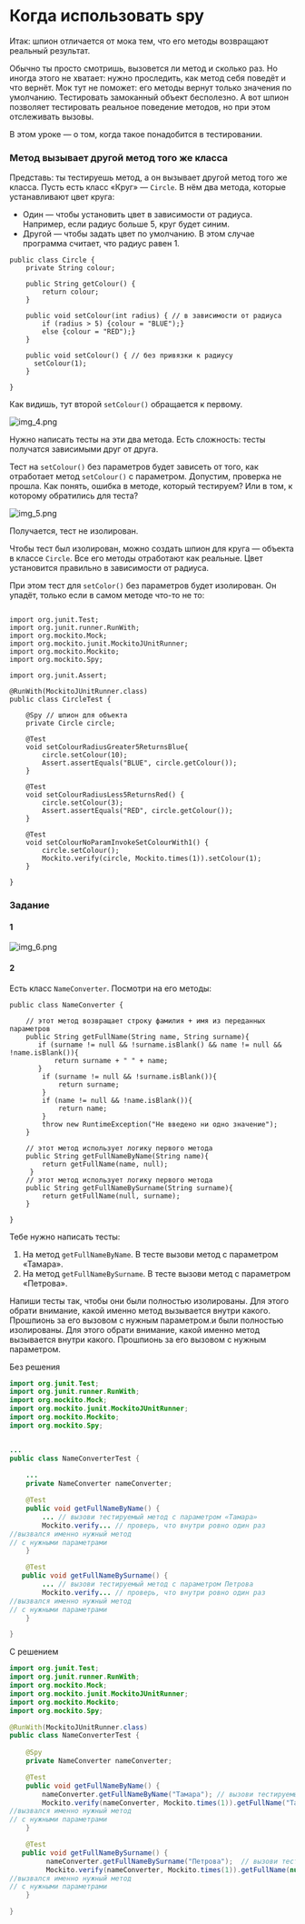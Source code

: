 # Когда использовать spy

Итак: шпион отличается от мока тем, что его методы возвращают реальный результат.

Обычно ты просто смотришь, вызовется ли метод и сколько раз. Но иногда этого не хватает: нужно проследить, как метод себя поведёт и что вернёт. Мок тут не поможет: его методы вернут только значения по умолчанию. Тестировать замоканный объект бесполезно. А вот шпион позволяет тестировать реальное поведение методов, но при этом отслеживать вызовы.

В этом уроке — о том, когда такое понадобится в тестировании.

### Метод вызывает другой метод того же класса

Представь: ты тестируешь метод, а он вызывает другой метод того же класса. Пусть есть класс «Круг» — `Circle`. В нём два метода, которые устанавливают цвет круга:

- Один — чтобы установить цвет в зависимости от радиуса. Например, если радиус больше 5, круг будет синим.
- Другой — чтобы задать цвет по умолчанию. В этом случае программа считает, что радиус равен 1.



```
public class Circle {
    private String colour;

    public String getColour() {
        return colour;
    }

    public void setColour(int radius) { // в зависимости от радиуса
        if (radius > 5) {colour = "BLUE");}
        else {colour = "RED");}
    }

    public void setColour() { // без привязки к радиусу
      setColour(1);
    }

} 
```

Как видишь, тут второй `setColour()` обращается к первому.

![img_4.png](img%2Fimg_4.png)

Нужно написать тесты на эти два метода. Есть сложность: тесты получатся зависимыми друг от друга.

Тест на `setColour()` без параметров будет зависеть от того, как отработает метод `setColour()` с параметром. Допустим, проверка не прошла. Как понять, ошибка в методе, который тестируем? Или в том, к которому обратились для теста?

![img_5.png](img%2Fimg_5.png)

Получается, тест не изолирован.

Чтобы тест был изолирован, можно создать шпион для круга — объекта в классе `Circle`. Все его методы отработают как реальные. Цвет установится правильно в зависимости от радиуса.

При этом тест для `setColor()` без параметров будет изолирован. Он упадёт, только если в самом методе что-то не то:



```

import org.junit.Test;
import org.junit.runner.RunWith;
import org.mockito.Mock;
import org.mockito.junit.MockitoJUnitRunner;
import org.mockito.Mockito;
import org.mockito.Spy;

import org.junit.Assert;

@RunWith(MockitoJUnitRunner.class)
public class CircleTest {
    
    @Spy // шпион для объекта
    private Circle circle;

    @Test
    void setColourRadiusGreater5ReturnsBlue{
        circle.setColour(10);
        Assert.assertEquals("BLUE", circle.getColour());
    }

    @Test
    void setColourRadiusLess5ReturnsRed() {
        circle.setColour(3);
        Assert.assertEquals("RED", circle.getColour());
    }

    @Test
    void setColourNoParamInvokeSetColourWith1() {
        circle.setColour();
        Mockito.verify(circle, Mockito.times(1)).setColour(1);
    }

} 
```

### Задание

#### 1 

![img_6.png](img%2Fimg_6.png)

#### 2

Есть класс `NameConverter`. Посмотри на его методы:



```
public class NameConverter {
    
    // этот метод возвращает строку фамилия + имя из переданных параметров
    public String getFullName(String name, String surname){
       if (surname != null && !surname.isBlank() && name != null && !name.isBlank()){
           return surname + " " + name;
       }
        if (surname != null && !surname.isBlank()){
            return surname;
        }
        if (name != null && !name.isBlank()){
            return name;
        }
        throw new RuntimeException("Не введено ни одно значение");
    }
    
    // этот метод использует логику первого метода
    public String getFullNameByName(String name){
        return getFullName(name, null);
     }
    // этот метод использует логику первого метода
    public String getFullNameBySurname(String surname){
        return getFullName(null, surname);
    }

} 
```

Тебе нужно написать тесты:

1. На метод `getFullNameByName`. В тесте вызови метод с параметром «Тамара».
2. На метод `getFullNameBySurname`. В тесте вызови метод с параметром «Петрова».

Напиши тесты так, чтобы они были полностью изолированы. Для этого обрати внимание, какой именно метод вызывается внутри какого. Прошпионь за его вызовом с нужным параметром.и были полностью изолированы. Для этого обрати внимание, какой именно метод вызывается внутри какого. Прошпионь за его вызовом с нужным параметром.

Без решения
```java
import org.junit.Test;
import org.junit.runner.RunWith;
import org.mockito.Mock;
import org.mockito.junit.MockitoJUnitRunner;
import org.mockito.Mockito;
import org.mockito.Spy;


...
public class NameConverterTest {
  
    ...
    private NameConverter nameConverter;

    @Test
    public void getFullNameByName() {
        ... // вызови тестируемый метод с параметром «Тамара»
        Mockito.verify... // проверь, что внутри ровно один раз
//вызвался именно нужный метод
// c нужными параметрами
    }

    @Test
   public void getFullNameBySurname() {
        ... // вызови тестируемый метод с параметром Петрова
        Mockito.verify... // проверь, что внутри ровно один раз
//вызвался именно нужный метод
// c нужными параметрами
    }

}
```

С решением
```java
import org.junit.Test;
import org.junit.runner.RunWith;
import org.mockito.Mock;
import org.mockito.junit.MockitoJUnitRunner;
import org.mockito.Mockito;
import org.mockito.Spy;

@RunWith(MockitoJUnitRunner.class)
public class NameConverterTest {
  
    @Spy
    private NameConverter nameConverter;

    @Test
    public void getFullNameByName() {
        nameConverter.getFullNameByName("Тамара"); // вызови тестируемый метод с параметром «Тамара»
        Mockito.verify(nameConverter, Mockito.times(1)).getFullName("Тамара", null); // проверь, что внутри ровно один раз
//вызвался именно нужный метод
// c нужными параметрами
    }

    @Test
   public void getFullNameBySurname() {
         nameConverter.getFullNameBySurname("Петрова");  // вызови тестируемый метод с параметром Петрова
         Mockito.verify(nameConverter, Mockito.times(1)).getFullName(null, "Петрова"); // проверь, что внутри ровно один раз
//вызвался именно нужный метод
// c нужными параметрами
    }

}
```